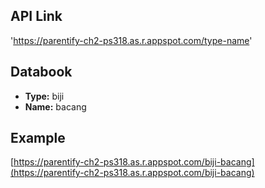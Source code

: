## API Link
'https://parentify-ch2-ps318.as.r.appspot.com/type-name'

## Databook
- **Type:** biji
- **Name:** bacang

## Example
[https://parentify-ch2-ps318.as.r.appspot.com/biji-bacang](https://parentify-ch2-ps318.as.r.appspot.com/biji-bacang)
